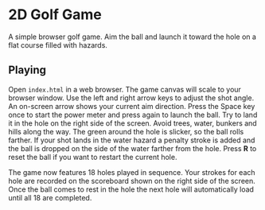 # 2D Golf Game

A simple browser golf game. Aim the ball and launch it toward the hole on a flat course filled with hazards.

## Playing

Open `index.html` in a web browser. The game canvas will scale to your browser window. Use the left and right arrow keys to adjust the shot angle.
An on-screen arrow shows your current aim direction. Press the Space key once to start the power meter and press again to launch the ball. Try to land it in the hole on the right side of the screen.
Avoid trees, water, bunkers and hills along the way. The green around the hole is slicker, so the ball rolls farther. If your shot lands in the water hazard a penalty stroke is added and the ball is dropped on the side of the water farther from the hole.
Press **R** to reset the ball if you want to restart the current hole.

The game now features 18 holes played in sequence. Your strokes for each hole
are recorded on the scoreboard shown on the right side of the screen. Once the
ball comes to rest in the hole the next hole will automatically load until all
18 are completed.
